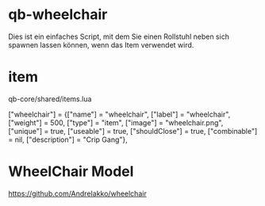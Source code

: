 # qb-wheelchair

Dies ist ein einfaches Script, mit dem Sie einen Rollstuhl neben sich spawnen lassen können, wenn das Item verwendet wird.

# item
qb-core/shared/items.lua

["wheelchair"] 				     = {["name"] = "wheelchair", 			 	 ["label"] = "wheelchair", 		    ["weight"] = 500, 		["type"] = "item", 		["image"] = "wheelchair.png", 				    ["unique"] = true, 		["useable"] = true, 	["shouldClose"] = true,   ["combinable"] = nil,   ["description"] = "Crip Gang"},

# WheelChair Model
https://github.com/AndreIakko/wheelchair
